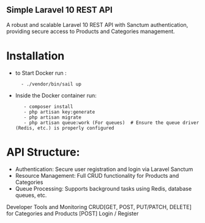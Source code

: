 ## Simple Laravel 10 REST API

A robust and scalable Laravel 10 REST API with Sanctum authentication, providing secure access to Products and Categories management.

# Installation

- to Start Docker run :

        - ./vendor/bin/sail up

- Inside the Docker container run:

         - composer install
         - php artisan key:generate
         - php artisan migrate
         - php artisan queue:work (For queues)  # Ensure the queue driver (Redis, etc.) is properly configured

# API Structure:
* Authentication: Secure user registration and login via Laravel Sanctum
* Resource Management: Full CRUD functionality for Products and Categories
* Queue Processing: Supports background tasks using Redis, database queues, etc.

Developer Tools and Monitoring
CRUD[GET, POST, PUT/PATCH, DELETE] for Categories and Products
[POST] Login / Register 
